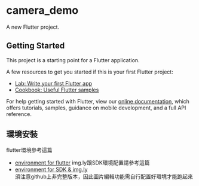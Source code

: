# camera_demo

A new Flutter project.

## Getting Started

This project is a starting point for a Flutter application.

A few resources to get you started if this is your first Flutter project:

- [Lab: Write your first Flutter app](https://flutter.dev/docs/get-started/codelab)
- [Cookbook: Useful Flutter samples](https://flutter.dev/docs/cookbook)

For help getting started with Flutter, view our
[online documentation](https://flutter.dev/docs), which offers tutorials,
samples, guidance on mobile development, and a full API reference.

## 環境安裝
flutter環境參考這篇
- [environment for flutter](https://ithelp.ithome.com.tw/articles/10216013)
img.ly跟SDK環境配置請參考這篇
- [environment for SDK & img.ly](https://iter01.com/629290.html)  
須注意github上非完整版本，因此圖片編輯功能需自行配置好環境才能跑起來 
